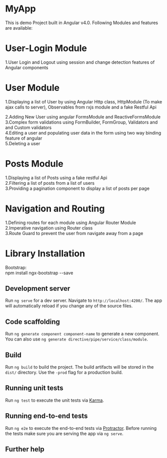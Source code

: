 # MyApp

This is demo Project built in Angular v4.0. Following Modules and features are available:  

# User-Login Module  
1.User Login and Logout using session and change detection features of Angular components  

# User Module
1.Displaying a list of User by using Angular Http class, HttpModule (To make ajax calls to server), Observables from rxjs module and a fake Restful Api   

2.Adding New User using angular FormsModule and ReactiveFormsModule  
3.Complex form validations using FormBuilder, FormGroup, Validators and and Custom validators  
4.Editing a user and populating user data in the form using two way binding feature of angular  
5.Deleting a user   

# Posts Module
1.Displaying a list of Posts using a fake restful Api  
2.Filtering a list of posts from a list of users  
3.Providing a pagination component to display a list of posts per page  

# Navigation and Routing
1.Defining routes for each module using Angular Router Module  
2.Imperative navigation using Router class  
3.Route Guard to prevent the user from navigate away from a page   

# Library Installation
Bootstrap:  
npm install ngx-bootstrap --save


## Development server

Run `ng serve` for a dev server. Navigate to `http://localhost:4200/`. The app will automatically reload if you change any of the source files.

## Code scaffolding

Run `ng generate component component-name` to generate a new component. You can also use `ng generate directive/pipe/service/class/module`.

## Build

Run `ng build` to build the project. The build artifacts will be stored in the `dist/` directory. Use the `-prod` flag for a production build.

## Running unit tests

Run `ng test` to execute the unit tests via [Karma](https://karma-runner.github.io).

## Running end-to-end tests

Run `ng e2e` to execute the end-to-end tests via [Protractor](http://www.protractortest.org/).
Before running the tests make sure you are serving the app via `ng serve`.

## Further help


